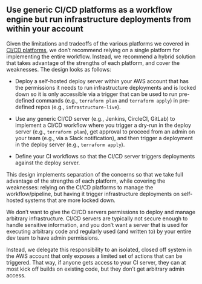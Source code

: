 ## Use generic CI/CD platforms as a workflow engine but run infrastructure deployments from within your account

Given the limitations and tradeoffs of the various platforms we covered in [CI/CD platforms](#cicd_platforms), we don’t recommend
relying on a single platform for implementing the entire workflow. Instead, we recommend a hybrid solution that takes
advantage of the strengths of each platform, and cover the weaknesses. The design looks as follows:

- Deploy a self-hosted deploy server within your AWS account that has the permissions it needs to run infrastructure
  deployments and is locked down so it is only accessible via a trigger that can be used to run pre-defined commands
  (e.g., `terraform plan` and `terraform apply`) in pre-defined repos (e.g., `infrastructure-live`).

- Use any generic CI/CD server (e.g., Jenkins, CircleCI, GitLab) to implement a CI/CD workflow where you trigger a
  dry-run in the deploy server (e.g., `terraform plan`), get approval to proceed from an admin on your team (e.g., via a
  Slack notification), and then trigger a deployment in the deploy server (e.g., `terraform apply`).

- Define your CI workflows so that the CI/CD server triggers deployments against the deploy server.

This design implements separation of the concerns so that we take full advantage of the strengths of each platform,
while covering the weaknesses: relying on the CI/CD platforms to manage the workflow/pipeline, but having it trigger
infrastructure deployments on self-hosted systems that are more locked down.

We don’t want to give the CI/CD servers permissions to deploy and manage arbitrary infrastructure. CI/CD servers are
typically not secure enough to handle sensitive information, and you don’t want a server that is used for executing
arbitrary code and regularly used (and written to) by your entire dev team to have admin permissions.

Instead, we delegate this responsibility to an isolated, closed off system in the AWS account that only exposes a limited
set of actions that can be triggered. That way, if anyone gets access to your CI server, they can at most kick off
builds on existing code, but they don’t get arbitrary admin access.



<!-- ##DOCS-SOURCER-START
{"sourcePlugin":"Service Catalog Reference","hash":"bb03fb8a1906345e8179dc863be7799d"}
##DOCS-SOURCER-END -->
